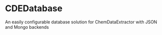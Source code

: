 # CDEDatabase
An easily configurable database solution for ChemDataExtractor with JSON and Mongo backends
